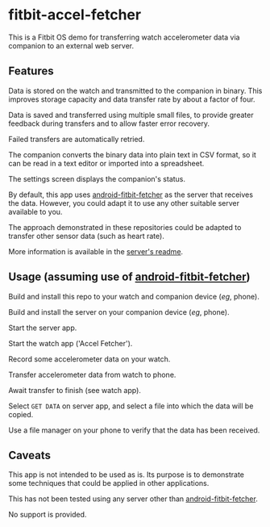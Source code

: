 # fitbit-accel-fetcher
This is a Fitbit OS demo for transferring watch accelerometer data via companion to an external web server.

Features
-
Data is stored on the watch and transmitted to the companion in binary. This improves storage capacity and data transfer rate by about a factor of four.

Data is saved and transferred using multiple small files, to provide greater feedback during transfers and to allow faster error recovery.

Failed transfers are automatically retried.

The companion converts the binary data into plain text in CSV format, so it can be read in a text editor or imported into a spreadsheet.

The settings screen displays the companion's status.

By default, this app uses [android-fitbit-fetcher](https://github.com/gondwanasoft/android-fitbit-fetcher) as the server that receives the data. However, you could adapt it to use any other suitable server available to you.

The approach demonstrated in these repositories could be adapted to transfer other sensor data (such as heart rate).

More information is available in the [server's readme](https://github.com/gondwanasoft/android-fitbit-fetcher/blob/master/README.md).

Usage (assuming use of [android-fitbit-fetcher](https://github.com/gondwanasoft/android-fitbit-fetcher))
-
Build and install this repo to your watch and companion device (*eg*, phone).

Build and install the server on your companion device (*eg*, phone).

Start the server app.

Start the watch app ('Accel Fetcher').

Record some accelerometer data on your watch.

Transfer accelerometer data from watch to phone.

Await transfer to finish (see watch app).

Select `GET DATA` on server app, and select a file into which the data will be copied.

Use a file manager on your phone to verify that the data has been received.

Caveats
-

This app is not intended to be used as is. Its purpose is to demonstrate some techniques that could be applied in other applications.

This has not been tested using any server other than [android-fitbit-fetcher](https://github.com/gondwanasoft/android-fitbit-fetcher).

No support is provided.